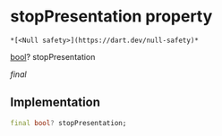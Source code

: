 


# stopPresentation property




    *[<Null safety>](https://dart.dev/null-safety)*


[bool](https://api.flutter.dev/flutter/dart-core/bool-class.html)? stopPresentation
  
_final_






## Implementation

```dart
final bool? stopPresentation;


```







